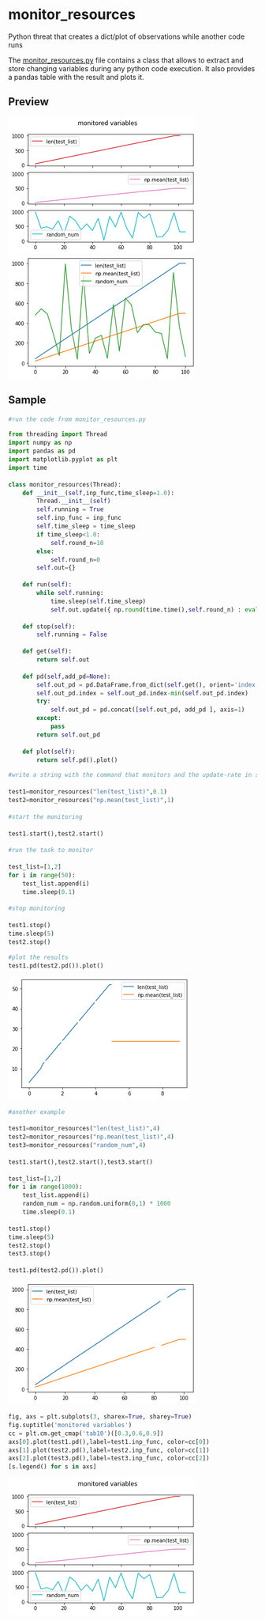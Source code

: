# monitor_resources
Python threat that creates a dict/plot of observations while another code runs

The [monitor_resources.py](https://github.com/ambader/monitor_resources/blob/main/monitor_resources.py) file contains a class that allows to extract and store changing variables during any python code execution. It also provides a pandas table with the result and plots it.

[](https://raw.githubusercontent.com/ugurcandede/Under-Construction/master/under%20building/Capture.PNG)
## Preview
![png](sample/output_5_1.png) ![png](sample/output_3.png) 

## Sample

```python
#run the code from monitor_resources.py
```


```python
from threading import Thread
import numpy as np
import pandas as pd
import matplotlib.pyplot as plt
import time

class monitor_resources(Thread):
    def __init__(self,inp_func,time_sleep=1.0):
        Thread.__init__(self)
        self.running = True
        self.inp_func = inp_func
        self.time_sleep = time_sleep
        if time_sleep<1.0:
            self.round_n=10
        else:
            self.round_n=0
        self.out={}
        
    def run(self):
        while self.running:
            time.sleep(self.time_sleep)
            self.out.update({ np.round(time.time(),self.round_n) : eval(self.inp_func)})
            
    def stop(self):
        self.running = False
    
    def get(self):
        return self.out
    
    def pd(self,add_pd=None):
        self.out_pd = pd.DataFrame.from_dict(self.get(), orient='index',columns=[self.inp_func])
        self.out_pd.index = self.out_pd.index-min(self.out_pd.index)
        try:
            self.out_pd = pd.concat([self.out_pd, add_pd ], axis=1)
        except:
            pass
        return self.out_pd
    
    def plot(self):
        return self.pd().plot() 
```


```python
#write a string with the command that monitors and the update-rate in seconds

test1=monitor_resources("len(test_list)",0.1)
test2=monitor_resources("np.mean(test_list)",1)

#start the monitoring

test1.start(),test2.start()

#run the task to monitor

test_list=[1,2]
for i in range(50):
    test_list.append(i)
    time.sleep(0.1)

#stop monitoring

test1.stop()
time.sleep(5)
test2.stop()
```


```python
#plot the results
test1.pd(test2.pd()).plot()
```

    
![png](sample/output_3_1.png)
    



```python
#another example

test1=monitor_resources("len(test_list)",4)
test2=monitor_resources("np.mean(test_list)",4)
test3=monitor_resources("random_num",4)

test1.start(),test2.start(),test3.start()

test_list=[1,2]
for i in range(1000):
    test_list.append(i)
    random_num = np.random.uniform(0,1) * 1000
    time.sleep(0.1)

test1.stop()
time.sleep(5)
test2.stop()
test3.stop()

test1.pd(test2.pd()).plot()
```
    
![png](sample/output_4_1.png)
    



```python
fig, axs = plt.subplots(3, sharex=True, sharey=True)
fig.suptitle('monitored variables')
cc = plt.cm.get_cmap('tab10')([0.3,0.6,0.9])
axs[0].plot(test1.pd(),label=test1.inp_func, color=cc[0])
axs[1].plot(test2.pd(),label=test2.inp_func, color=cc[1])
axs[2].plot(test3.pd(),label=test3.inp_func, color=cc[2])
[s.legend() for s in axs]
```




    
![png](sample/output_5_1.png)
    



```python

```

